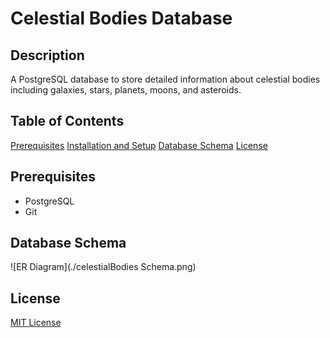 # Celestial Bodies Database

## Description
A PostgreSQL database to store detailed information about celestial bodies including galaxies, stars, planets, moons, and asteroids.

## Table of Contents
 [Prerequisites](#prerequisites)
 [Installation and Setup](#installation-and-setup)
 [Database Schema](#database-schema)
 [License](#license)

## Prerequisites
- PostgreSQL
- Git

## Database Schema
![ER Diagram](./celestialBodies Schema.png)


## License
[MIT License](LICENSE)
